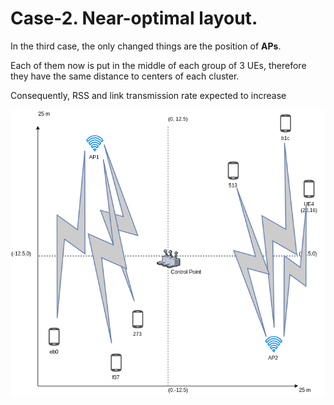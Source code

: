 # Case-2. Near-optimal layout.

In the third case, the only changed things are the position of **APs**.

Each of them now is put in the middle of each group of 3 UEs, therefore they have the same distance to centers of each cluster.

Consequently, RSS and link transmission rate expected to increase

![Near-optimal layout example](images/05-cases-description-Exp4-Near-Optimal.png)